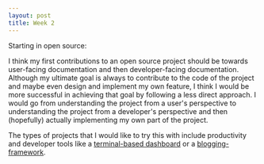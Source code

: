 ```yaml
---
layout: post
title: Week 2
---
```


Starting in open source:

I think my first contributions to an open source project should be towards user-facing documentation and then developer-facing documentation. Although my ultimate goal is always to contribute to the code of the project and maybe even design and implement my own feature, I think I would be more successful in achieving that goal by following a less direct approach. I would go from understanding the project from a user's perspective to understanding the project from a developer's perspective and then (hopefully) actually implementing my own part of the project.

The types of projects that I would like to try this with include productivity and developer tools like a [terminal-based dashboard](https://github.com/wtfutil/wtf) or a [blogging-framework](https://github.com/gohugoio/hugo).
